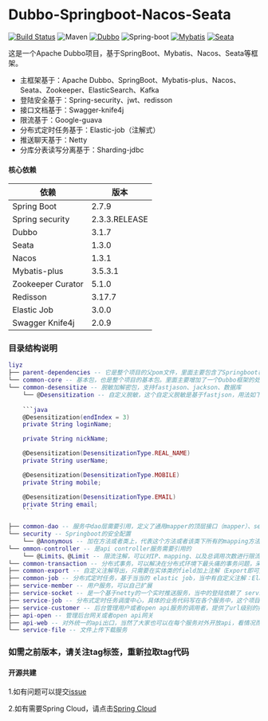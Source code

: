 Dubbo-Springboot-Nacos-Seata
=========================================

[![Build Status](https://img.shields.io/badge/Build-ZhiQinlsZhen-brightgreen)](https://github.com/ZhiQinIsZhen/dubbo-springboot-project)
![Maven](https://img.shields.io/maven-central/v/org.apache.dubbo/dubbo.svg)
[![Dubbo](https://img.shields.io/badge/Dubbo-3.0.7-brightgreen)](http://dubbo.apache.org/zh-cn/index.html)
![Spring-boot](https://img.shields.io/badge/Springboot-2.6.5.RELEASE-brightgreen)
[![Mybatis](https://img.shields.io/badge/Mybatis-3.5.1-brightgreen)](https://mybatis.org/mybatis-3/zh/getting-started.html)
[![Seata](https://img.shields.io/badge/Seata-1.4.2-brightgreen)](https://seata.io/zh-cn/)

这是一个Apache Dubbo项目，基于SpringBoot、Mybatis、Nacos、Seata等框架。

- 主框架基于：Apache Dubbo、SpringBoot、Mybatis-plus、Nacos、Seata、Zookeeper、ElasticSearch、Kafka
- 登陆安全基于：Spring-security、jwt、redisson
- 接口文档基于：Swagger-knife4j
- 限流基于：Google-guava
- 分布式定时任务基于：Elastic-job（注解式）
- 推送聊天基于：Netty
- 分库分表读写分离基于：Sharding-jdbc


#### 核心依赖 

依赖 | 版本
--- | ---
Spring Boot |   2.7.9
Spring security | 2.3.3.RELEASE
Dubbo |  3.1.7
Seata | 1.3.0
Nacos | 1.3.1
Mybatis-plus | 3.5.3.1
Zookeeper Curator | 5.1.0
Redisson |  3.17.7
Elastic Job | 3.0.0
Swagger Knife4j | 2.0.9


### 目录结构说明
```lua
liyz
├── parent-dependencies -- 它是整个项目的父pom文件，里面主要包含了Springboot框架的版本，和一些常用工具包，方便以后升级版本
└── common-core -- 基本包，也是整个项目的基本包。里面主要增加了一个Dubbo框架的处理
└── common-desensitize -- 脱敏加解密包，支持fastjason、jackson、数据库
	└── @Desensitization -- 自定义脱敏，这个自定义脱敏是基于fastjson，用法如下 注：我将springboot默认的jsckson序列化方式修改成了fastjson
	
	```java
	@Desensitization(endIndex = 3)
	private String loginName;

	private String nickName;

	@Desensitization(DesensitizationType.REAL_NAME)
	private String userName;

	@Desensitization(DesensitizationType.MOBILE)
	private String mobile;

	@Desensitization(DesensitizationType.EMAIL)
	private String email;
	```
	
├── common-dao -- 服务中dao层需要引用，定义了通用mapper的顶层接口（mapper）、service层的顶层接口以及抽象类，所有大家对于单表操作不再需要维护一个*Mapper.xml文件了，当然了我在这里也提倡大家尽量单表操作，将多表关系在业务层来实现
└── security -- Springboot的安全配置
	└── @Anonymous -- 加在方法或者类上，代表这个方法或者该类下所有的mapping方法可以免鉴权访问，否则所有的api必须登录后写到token来访问
└── ommon-controller -- 是api controller服务需要引用的
	└── @Limits、@Limit -- 限流注解，可以对IP、mapping、以及总调用次数进行限流
└── common-transaction -- 分布式事务，可以解决在分布式环境下最头痛的事务问题，采用阿里开源的Seata
├── common-export -- 自定义注解导出，只需要在实体类的field加上注解（Export即可），并且暂时只有csv的导出，如果需要excel的导出，大家可以自行添加
├── common-job -- 分布式定时任务，基于当当的 elastic job，当中有自定义注解：ElasticJob
├── service-member -- 用户服务，可以自己扩展
├── service-socket -- 是一个基于netty的一个实时推送服务，当中的登陆依赖了 service-member，如果有认证中心或者需要修改认证的地方，可以自行修改
├── service-job -- 分布式定时任务调度中心，具体的业务代码写在各个服务中，这个项目只用来触发，通过dubbo来远程调用
├── service-customer -- 后台管理用户或者open api服务的调用者，提供了url级别的授权访问
├── api-open -- 管理后台网关或者open api网关
├── api-web -- 对外统一的api出口，当然了大家也可以在每个服务对外开放api，看情况而定
└── service-file -- 文件上传下载服务

```

### 如需之前版本，请关注tag标签，重新拉取tag代码

#### 开源共建
1.如有问题可以提交[issue](https://github.com/ZhiQinIsZhen/dubbo-springboot-project/issues)

2.如有需要Spring Cloud，请点击[Spring Cloud](https://github.com/ZhiQinIsZhen/springcloud-demo)
